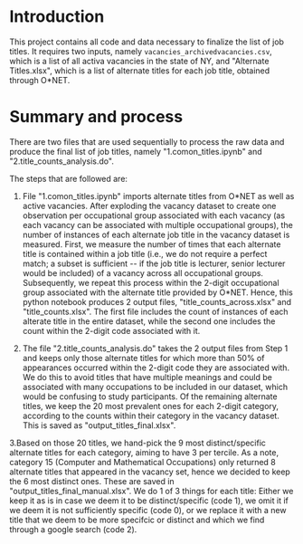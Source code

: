 # Introduction
This project contains all code and data necessary to finalize the list of job titles. It requires two inputs, namely `vacancies_archivedvacancies.csv`, which is a list of all activa vacancies in the state of NY, and "Alternate Titles.xlsx", which is a list of alternate titles for each job title, obtained through O*NET.

# Summary and process

There are two files that are used sequentially to process the raw data and produce the final list of job titles, namely "1.comon_titles.ipynb" and "2.title_counts_analysis.do".

The steps that are followed are:

1. File "1.comon_titles.ipynb" imports alternate titles from O\*NET as well as active vacancies. After exploding the vacancy dataset to create one observation per occupational group associated with each vacancy (as each vacancy can be associated with multiple occupational groups), the number of instances of each alternate job title in the vacancy dataset is measured. First, we measure the number of times that each alternate title is contained within a job title (i.e., we do not require a perfect match; a subset is sufficient -- if the job title is lecturer, senior lecturer would be included) of a vacancy across all occupational groups. Subsequently, we repeat this process within the 2-digit occupational group associated with the alternate title provided by O\*NET. Hence, this python notebook produces 2 output files, "title_counts_across.xlsx" and "title_counts.xlsx". The first file includes the count of instances of each alterate title in the entire dataset, while the second one includes the count within the 2-digit code associated with it. 

2. The file "2.title_counts_analysis.do" takes the 2 output files from Step 1 and keeps only those alternate titles for which more than 50% of appearances occurred within the 2-digit code they are associated with. ​We do this to avoid titles that have multiple meanings and could be associated with many occupations to be included in our dataset, which would be confusing to study participants. Of the remaining alternate titles, we keep the 20 most prevalent ones for each 2-digit category, according to the counts within their category in the vacancy dataset. This is saved as "output_titles_final.xlsx".

3.Based on those 20 titles, we hand-pick the 9 most distinct​/specific alternate titles for each category, aiming to have 3 per tercile. As a note, category 15 (Computer and Mathematical Occupations) only returned 8 alternate titles that appeared in the vacancy set, hence we decided to keep the 6 most distinct ones. These are saved in "output_titles_final_manual.xlsx". We do 1 of 3 things for each title: Either we keep it as is in case we deem it to be distinct/specific (code 1), we omit it if we deem it is not sufficiently specific (code 0), or we replace it with a new title that we deem to be more specifcic or distinct and which we find through a google search (code 2).
